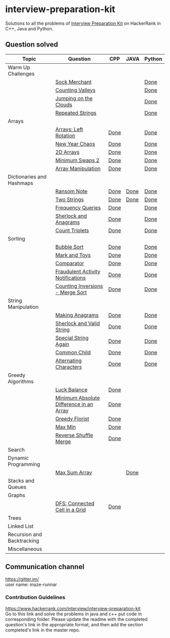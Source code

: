 # interview-preparation-kit
Solutions to all the problems of [Interview Preparation Kit](https://www.hackerrank.com/interview/interview-preparation-kit) on HackerRank
in C++, Java and Python.

## Question solved


|Topic  | Question | CPP | JAVA | Python| 
|-------|----------|-----|------| ------|
|Warm Up Challenges | | | | |
||[Sock Merchant](https://www.hackerrank.com/challenges/sock-merchant/problem?h_l=interview&playlist_slugs%5B%5D=interview-preparation-kit&playlist_slugs%5B%5D=warmup)|||[Done](/Warm-Up%20Challenges/SockMerchant.py)|
||[Counting Valleys](https://www.hackerrank.com/challenges/counting-valleys/problem?h_l=interview&playlist_slugs%5B%5D=interview-preparation-kit&playlist_slugs%5B%5D=warmup)|||[Done](/Warm-Up%20Challenges/CountingValleys.py)|
||[Jumping on the Clouds](https://www.hackerrank.com/challenges/jumping-on-the-clouds/problem?h_l=interview&playlist_slugs%5B%5D=interview-preparation-kit&playlist_slugs%5B%5D=warmup)|||[Done](/Warm-Up%20Challenges/JumpingOnTheClouds.py)|
||[Repeated Strings](https://www.hackerrank.com/challenges/repeated-string/problem?h_l=interview&playlist_slugs%5B%5D=interview-preparation-kit&playlist_slugs%5B%5D=warmup)|||[Done](/Warm-Up%20Challenges/RepeatedStrings.py)|
|Arrays | | | | |
||[Arrays: Left Rotation](https://www.hackerrank.com/challenges/ctci-array-left-rotation/problem?h_l=interview&playlist_slugs%5B%5D=interview-preparation-kit&playlist_slugs%5B%5D=arrays)|[Done](https://github.com/maze-runnar/interview-preparation-kit/blob/master/Arrays/array_left_rotation.cpp)||[Done](/Arrays/LeftRotation.py)|
||[New Year Chaos](https://www.hackerrank.com/challenges/new-year-chaos/problem?h_l=interview&playlist_slugs%5B%5D=interview-preparation-kit&playlist_slugs%5B%5D=arrays)|[Done](https://github.com/maze-runnar/interview-preparation-kit/blob/master/Arrays/new_year_chaos.cpp)||[Done](/Arrays/NewYearChaos.py)|
||[2D Arrays](https://www.hackerrank.com/challenges/2d-array/problem?h_l=interview&playlist_slugs%5B%5D=interview-preparation-kit&playlist_slugs%5B%5D=arrays)|[Done](https://github.com/maze-runnar/interview-preparation-kit/blob/master/Arrays/2dArrays.cpp)||[Done](/Arrays/TwoDArray.py)|
| |[Minimum Swaps 2](https://www.hackerrank.com/challenges/minimum-swaps-2/problem?h_l=interview&playlist_slugs%5B%5D=interview-preparation-kit&playlist_slugs%5B%5D=arrays) | [Done](https://github.com/maze-runnar/interview-preparation-kit/blob/master/Arrays/Minimum_Swaps2.cpp) | |[Done](/Arrays/MinimumSwaps2.py) |
| |[Array Manipulation](https://www.hackerrank.com/challenges/crush/problem?h_l=interview&playlist_slugs%5B%5D=interview-preparation-kit&playlist_slugs%5B%5D=arrays)  | [Done](https://github.com/maze-runnar/interview-preparation-kit/blob/master/Arrays/Array_Manipulation.cpp) ||[Done](/Arrays/ArrayManipulation.py)|
|Dictionaries and Hashmaps | | | | |
||[Ransom Note](https://www.hackerrank.com/challenges/ctci-ransom-note/problem?h_l=interview&playlist_slugs%5B%5D=interview-preparation-kit&playlist_slugs%5B%5D=dictionaries-hashmaps) |[Done](https://github.com/maze-runnar/interview-preparation-kit/blob/master/Dictionaries%20and%20Hashmaps/RansomNotes.cpp)|[Done](https://github.com/maze-runnar/interview-preparation-kit/blob/master/Dictionaries%20and%20Hashmaps/Ransom_Note.java)|[Done](/Dictionaries%20and%20Hashmaps/RansomNote.py)|
| |[Two Strings](https://www.hackerrank.com/challenges/two-strings/problem?h_l=interview&playlist_slugs%5B%5D=interview-preparation-kit&playlist_slugs%5B%5D=dictionaries-hashmaps) | [Done](https://github.com/maze-runnar/interview-preparation-kit/blob/master/Dictionaries%20and%20Hashmaps/two_strings.cpp)| [Done](https://github.com/maze-runnar/interview-preparation-kit/blob/master/Dictionaries%20and%20Hashmaps/Two_Strings.java) |[Done](/Dictionaries%20and%Hashmaps/TwoStrings.py) |
||[Frequency Queries](https://www.hackerrank.com/challenges/frequency-queries/problem?h_l=interview&playlist_slugs%5B%5D=interview-preparation-kit&playlist_slugs%5B%5D=dictionaries-hashmaps)|[Done](https://github.com/maze-runnar/interview-preparation-kit/blob/master/Dictionaries%20and%20Hashmaps/frequency_queries.cpp)||[Done](/Dictionaries%20and%20Hashmaps/FrequencyQueries.py)|
||[Sherlock and Anagrams](https://www.hackerrank.com/challenges/sherlock-and-anagrams/problem?h_l=interview&playlist_slugs%5B%5D=interview-preparation-kit&playlist_slugs%5B%5D=dictionaries-hashmaps)|[Done](https://github.com/maze-runnar/interview-preparation-kit/blob/master/Dictionaries%20and%20Hashmaps/sherlock_and_anagrams.cpp)||[Done](/Dictionaries%20and%20Hashmaps/SherlockAndAnagrams.py)|
||[Count Triplets](https://www.hackerrank.com/challenges/count-triplets-1/problem?h_l=interview&playlist_slugs%5B%5D=interview-preparation-kit&playlist_slugs%5B%5D=dictionaries-hashmaps)|[Done](https://github.com/maze-runnar/interview-preparation-kit/blob/master/Dictionaries%20and%20Hashmaps/count_triplets.cpp)||[Done](/Dictioinaries%20and%20Hashmaps/CountTriplets.py)|
|Sorting | | | || 
||[Bubble Sort](https://www.hackerrank.com/challenges/ctci-bubble-sort/problem?h_l=interview&playlist_slugs%5B%5D=interview-preparation-kit&playlist_slugs%5B%5D=sorting)|[Done](https://github.com/maze-runnar/interview-preparation-kit/blob/master/Sorting/bubble_sort.cpp)||[Done](/Sorting/BubbleSort.py)|
||[Mark and Toys](https://www.hackerrank.com/challenges/mark-and-toys/problem?h_l=interview&playlist_slugs%5B%5D=interview-preparation-kit&playlist_slugs%5B%5D=sorting)|[Done](https://github.com/maze-runnar/interview-preparation-kit/blob/master/Sorting/mark_and_toys.cpp)||[Done](/Sorting/MarkAndToys.py)|
||[Comparator](https://www.hackerrank.com/challenges/ctci-comparator-sorting/problem?h_l=interview&playlist_slugs%5B%5D=interview-preparation-kit&playlist_slugs%5B%5D=sorting)|[Done](https://github.com/maze-runnar/interview-preparation-kit/blob/master/Sorting/comparator_sorting.cpp)||[Done](/Sorting/Comparator.py)|
||[Fraudulent Activity Notifications](https://www.hackerrank.com/challenges/fraudulent-activity-notifications/problem?h_l=interview&playlist_slugs%5B%5D=interview-preparation-kit&playlist_slugs%5B%5D=sorting)|[Done](https://github.com/maze-runnar/interview-preparation-kit/blob/master/Sorting/fraudulent_activity_notifications.cpp)||[Done](/Sorting/FAN.py)|
||[Counting Inversions - Merge Sort](https://www.hackerrank.com/challenges/ctci-merge-sort/problem?h_l=interview&playlist_slugs%5B%5D=interview-preparation-kit&playlist_slugs%5B%5D=sorting)|[Done](https://github.com/maze-runnar/interview-preparation-kit/blob/master/Sorting/merge_sort.cpp)||[Done](/Sorting/ConutingInversions.py)|
|String Manipulation|||||
||[Making Anagrams](https://www.hackerrank.com/challenges/ctci-making-anagrams/problem?h_l=interview&playlist_slugs%5B%5D=interview-preparation-kit&playlist_slugs%5B%5D=strings)|[Done](https://github.com/maze-runnar/interview-preparation-kit/blob/master/String%20Manipulation/making_anagrams.cpp)||[Done](/String%20Manipulation/MakingAnagrams.py)|
||[Sherlock and Valid String](https://www.hackerrank.com/challenges/sherlock-and-valid-string/problem?h_l=interview&playlist_slugs%5B%5D=interview-preparation-kit&playlist_slugs%5B%5D=strings)|[Done](https://github.com/maze-runnar/interview-preparation-kit/blob/master/String%20Manipulation/sherlock_and_valid_string.cpp)||[Done](/String%20Manipulation/SherlockValidString.py)|
||[Special String Again](https://www.hackerrank.com/challenges/special-palindrome-again/problem?h_l=interview&playlist_slugs%5B%5D=interview-preparation-kit&playlist_slugs%5B%5D=strings)|[Done](https://github.com/maze-runnar/interview-preparation-kit/blob/master/String%20Manipulation/special_palindrome_again.cpp)||[Done](/String%20Manipulation/SpecialStringAgain.py)|
||[Common Child](https://www.hackerrank.com/challenges/common-child/problem?h_l=interview&playlist_slugs%5B%5D=interview-preparation-kit&playlist_slugs%5B%5D=strings)|[Done](https://github.com/maze-runnar/interview-preparation-kit/blob/master/String%20Manipulation/common_child.cpp)||[Done](/String%20Manipulation/CommonChild.py)|
||[Alternating Characters](https://www.hackerrank.com/challenges/alternating-characters/problem?h_l=interview&playlist_slugs%5B%5D=interview-preparation-kit&playlist_slugs%5B%5D=strings)|[Done](https://github.com/maze-runnar/interview-preparation-kit/blob/master/String%20Manipulation/alternating_characters.cpp)||[Done](/String%20Manipulation/AlternatingCharacters.py)|
|Greedy Algorithms|||||
| |[Luck Balance](https://www.hackerrank.com/challenges/luck-balance/problem?h_l=interview&playlist_slugs%5B%5D=interview-preparation-kit&playlist_slugs%5B%5D=greedy-algorithms)|[Done](https://github.com/maze-runnar/interview-preparation-kit/blob/master/Greedy%20Algorithm/luck_balance.cpp)|||
||[Minimum Absolute Difference in an Array](https://www.hackerrank.com/challenges/minimum-absolute-difference-in-an-array/problem?h_l=interview&playlist_slugs%5B%5D=interview-preparation-kit&playlist_slugs%5B%5D=greedy-algorithms)|[Done](https://github.com/maze-runnar/interview-preparation-kit/blob/master/Greedy%20Algorithm/minimum_absolute_difference_in_an_array.cpp)|||
||[Greedy Florist](https://www.hackerrank.com/challenges/greedy-florist/problem?h_l=interview&playlist_slugs%5B%5D=interview-preparation-kit&playlist_slugs%5B%5D=greedy-algorithms)|[Done](https://github.com/maze-runnar/interview-preparation-kit/blob/master/Greedy%20Algorithm/greedy_florist.cpp)|||
||[Max Min](https://www.hackerrank.com/challenges/angry-children/problem?h_l=interview&playlist_slugs%5B%5D=interview-preparation-kit&playlist_slugs%5B%5D=greedy-algorithms)|[Done](https://github.com/maze-runnar/interview-preparation-kit/blob/master/Greedy%20Algorithm/max_min.cpp)|||
||[Reverse Shuffle Merge](https://www.hackerrank.com/challenges/reverse-shuffle-merge/problem?h_l=interview&playlist_slugs%5B%5D=interview-preparation-kit&playlist_slugs%5B%5D=greedy-algorithms)|[Done](https://github.com/maze-runnar/interview-preparation-kit/blob/master/Greedy%20Algorithm/reverse_shuffle_merge.cpp)|||
|Search| || ||
|Dynamic Programming| ||||
||[Max Sum Array](https://www.hackerrank.com/challenges/max-array-sum/problem?h_l=interview&playlist_slugs%5B%5D=interview-preparation-kit&playlist_slugs%5B%5D=dynamic-programming)||[Done](https://github.com/maze-runnar/interview-preparation-kit/blob/master/Dynamic%20Programming/MaxSumArray.java)||
|Stacks and Queues|||||
|Graphs | | | ||
||[DFS: Connected Cell in a Grid](https://www.hackerrank.com/challenges/ctci-connected-cell-in-a-grid/problem?h_l=interview&playlist_slugs%5B%5D=interview-preparation-kit&playlist_slugs%5B%5D=graphs)|[Done](https://github.com/maze-runnar/interview-preparation-kit/blob/master/Graphs/DFS_Connected%20Cell_in_a_Grid.cpp)|||
|Trees | | | ||
|Linked List | || ||
|Recursion and Backtracking | ||||
|Miscellaneous | ||| |

## Communication channel 
https://gitter.im/  <br/>
user name: maze-runnar

### Contribution Guidelines
https://www.hackerrank.com/interview/interview-preparation-kit  <br/>
Go to this link and solve the problems in java and c++ put code in corresponding folder. Please update the readme with the completed question's link in the appropriate format, and then add the section completed's link in the master repo. 
